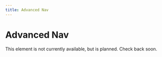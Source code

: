 ```yaml
---
title: Advanced Nav
---
```


# Advanced Nav

This element is not currently available, but is planned. Check back soon. 